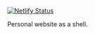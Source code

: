 [![Netlify Status](https://api.netlify.com/api/v1/badges/7d9c7e7e-e4c2-4169-8d80-41b66fb06420/deploy-status)](https://app.netlify.com/sites/hopeful-austin-beac2d/deploys)

Personal website as a shell.
